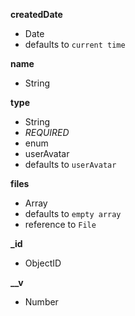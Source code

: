 **createdDate**  
-  Date  
-  defaults to `current time`  
  
**name**  
-  String  
  
**type**  
-  String  
- *REQUIRED*  
-  enum  
  - userAvatar  
-  defaults to `userAvatar`  
  
**files**  
-  Array  
-  defaults to `empty array`  
-  reference to `File`  
  
**_id**  
-  ObjectID  
  
**__v**  
-  Number  
  
